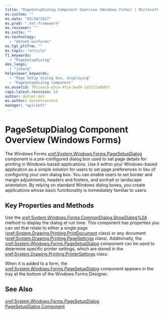 ```yaml
---
title: "PageSetupDialog Component Overview (Windows Forms) | Microsoft Docs"
ms.custom: ""
ms.date: "03/30/2017"
ms.prod: ".net-framework"
ms.reviewer: ""
ms.suite: ""
ms.technology: 
  - "dotnet-winforms"
ms.tgt_pltfrm: ""
ms.topic: "article"
f1_keywords: 
  - "PageSetupDialog"
dev_langs: 
  - "jsharp"
helpviewer_keywords: 
  - "Page Setup dialog box, displaying"
  - "PageSetupDialog component"
ms.assetid: 791caacb-a5ca-4fca-bad9-1a5721ad697c
caps.latest.revision: 10
author: dotnet-bot
ms.author: dotnetcontent
manager: "wpickett"
---
```

# PageSetupDialog Component Overview (Windows Forms)
The Windows Forms <xref:System.Windows.Forms.PageSetupDialog> component is a pre-configured dialog box used to set page details for printing in Windows-based applications. Use it within your Windows-based application as a simple solution for users to set page preferences in lieu of configuring your own dialog box. You can enable users to set border and margin adjustments, headers and footers, and portrait or landscape orientation. By relying on standard Windows dialog boxes, you create applications whose basic functionality is immediately familiar to users.  
  
## Key Properties and Methods  
 Use the <xref:System.Windows.Forms.CommonDialog.ShowDialog%2A> method to display the dialog at run time. This component has properties you can set that relate to either a single page (<xref:System.Drawing.Printing.PrintDocument> class) or any document (<xref:System.Drawing.Printing.PageSettings> class). Additionally, the <xref:System.Windows.Forms.PageSetupDialog> component can be used to determine specific printer settings, which are stored in the <xref:System.Drawing.Printing.PrinterSettings> class.  
  
 When it is added to a form, the <xref:System.Windows.Forms.PageSetupDialog> component appears in the tray at the bottom of the Windows Forms Designer.  
  
## See Also  
 <xref:System.Windows.Forms.PageSetupDialog>   
 [PageSetupDialog Component](../../../../docs/framework/winforms/controls/pagesetupdialog-component-windows-forms.md)